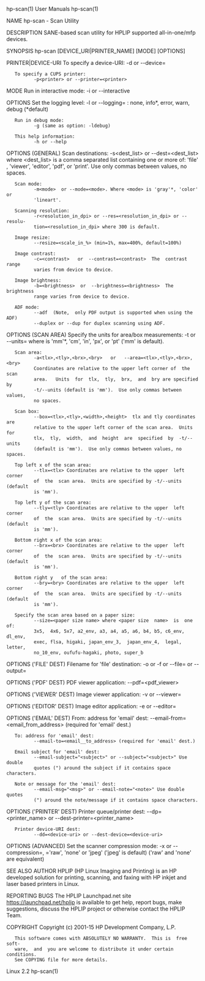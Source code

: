 hp-scan(1)                       User Manuals                      hp-scan(1)

NAME
       hp-scan - Scan Utility

DESCRIPTION
       SANE-based scan utility for HPLIP supported all-in-one/mfp devices.

SYNOPSIS
       hp-scan [DEVICE_URI|PRINTER_NAME] [MODE] [OPTIONS]

PRINTER|DEVICE-URI
       To specify a device-URI:
              -d<device-uri> or --device=<device-uri>

       To specify a CUPS printer:
              -p<printer> or --printer=<printer>

MODE
       Run in interactive mode:
              -i or --interactive

OPTIONS
       Set the logging level:
              -l<level>  or  --logging=<level>  <level>:  none, info*, error,
              warn, debug (*default)

       Run in debug mode:
              -g (same as option: -ldebug)

       This help information:
              -h or --help

OPTIONS (GENERAL)
       Scan destinations:
              -s<dest_list> or  --dest=<dest_list>  where  <dest_list>  is  a
              comma  separated  list  containing  one  or  more  of: 'file' ,
              'viewer', 'editor', 'pdf', or 'print'. Use only commas  between
              values, no spaces.

       Scan mode:
              -m<mode>  or --mode=<mode>. Where <mode> is 'gray'*, 'color' or
              'lineart'.

       Scanning resolution:
              -r<resolution_in_dpi> or --res=<resolution_in_dpi> or --resolu‐
              tion=<resolution_in_dpi> where 300 is default.

       Image resize:
              --resize=<scale_in_%> (min=1%, max=400%, default=100%)

       Image contrast:
              -c=<contrast>   or  --contrast=<contrast>  The  contrast  range
              varies from device to device.

       Image brightness:
              -b=<brightness>  or  --brightness=<brightness>  The  brightness
              range varies from device to device.

       ADF mode:
              --adf  (Note,  only PDF output is supported when using the ADF)
              --duplex or --dup for duplex scanning using ADF.

OPTIONS (SCAN AREA)
       Specify the units for area/box measurements:
              -t<units> or --units=<units>  where  <units>  is  'mm'*,  'cm',
              'in', 'px', or 'pt' ('mm' is default).

       Scan area:
              -a<tlx>,<tly>,<brx>,<bry>   or   --area=<tlx>,<tly>,<brx>,<bry>
              Coordinates are relative to the upper left corner of  the  scan
              area.   Units  for  tlx,  tly,  brx,  and  bry are specified by
              -t/--units (default is 'mm').  Use only commas between  values,
              no spaces.

       Scan box:
              --box=<tlx>,<tly>,<width>,<height>  tlx and tly coordinates are
              relative to the upper left corner of the scan area.  Units  for
              tlx,  tly,  width,  and  height  are  specified  by  -t/--units
              (default is 'mm').  Use only commas between values, no spaces.

       Top left x of the scan area:
              --tlx=<tlx> Coordinates are relative to the upper  left  corner
              of  the  scan area.  Units are specified by -t/--units (default
              is 'mm').

       Top left y of the scan area:
              --tly=<tly> Coordinates are relative to the upper  left  corner
              of  the  scan area.  Units are specified by -t/--units (default
              is 'mm').

       Bottom right x of the scan area:
              --brx=<brx> Coordinates are relative to the upper  left  corner
              of  the  scan area.  Units are specified by -t/--units (default
              is 'mm').

       Bottom right y   of the scan area:
              --bry=<bry> Coordinates are relative to the upper  left  corner
              of  the  scan area.  Units are specified by -t/--units (default
              is 'mm').

       Specify the scan area based on a paper size:
              --size=<paper size name> where <paper size  name>  is  one  of:
              3x5,  4x6, 5x7, a2_env, a3, a4, a5, a6, b4, b5, c6_env, dl_env,
              exec, flsa, higaki, japan_env_3,  japan_env_4,  legal,  letter,
              no_10_env, oufufu-hagaki, photo, super_b

OPTIONS ('FILE' DEST)
       Filename for 'file' destination:
              -o<file> or -f<file> or --file=<file> or --output=<file>

OPTIONS ('PDF' DEST)
       PDF viewer application:
              --pdf=<pdf_viewer>

OPTIONS ('VIEWER' DEST)
       Image viewer application:
              -v<viewer> or --viewer=<viewer>

OPTIONS ('EDITOR' DEST)
       Image editor application:
              -e<editor> or --editor=<editor>

OPTIONS ('EMAIL' DEST)
       From: address for 'email' dest:
              --email-from=<email_from_address> (required for 'email' dest.)

       To: address for 'email' dest:
              --email-to=<email__to_address> (required for 'email' dest.)

       Email subject for 'email' dest:
              --email-subject="<subject>" or --subject="<subject>" Use double
              quotes (") around the subject if it contains space characters.

       Note or message for the 'email' dest:
              --email-msg="<msg>" or --email-note="<note>" Use double  quotes
              (") around the note/message if it contains space characters.

OPTIONS ('PRINTER' DEST)
       Printer queue/printer dest:
              --dp=<printer_name> or --dest-printer=<printer_name>

       Printer device-URI dest:
              --dd=<device-uri> or --dest-device=<device-uri>

OPTIONS (ADVANCED)
       Set the scanner compression mode:
              -x<mode>   or  --compression=<mode>,  <mode>='raw',  'none'  or
              'jpeg' ('jpeg' is default) ('raw' and 'none' are equivalent)

SEE ALSO
AUTHOR
       HPLIP (HP Linux Imaging and Printing) is an HP developed solution  for
       printing, scanning, and faxing with HP inkjet and laser based printers
       in Linux.

REPORTING BUGS
       The HPLIP Launchpad.net site https://launchpad.net/hplip is  available
       to  get help, report bugs, make suggestions, discuss the HPLIP project
       or otherwise contact the HPLIP Team.

COPYRIGHT
       Copyright (c) 2001-15 HP Development Company, L.P.

       This software comes with ABSOLUTELY NO WARRANTY.  This is  free  soft‐
       ware,  and  you are welcome to distribute it under certain conditions.
       See COPYING file for more details.

Linux                                2.2                           hp-scan(1)
